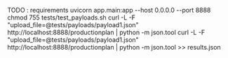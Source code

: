 
TODO : requirements
uvicorn app.main:app --host 0.0.0.0 --port 8888
chmod 755 tests/test_payloads.sh
curl -L -F "upload_file=@tests/payloads/payload1.json" http://localhost:8888/productionplan | python -m json.tool 
curl -L -F "upload_file=@tests/payloads/payload1.json" http://localhost:8888/productionplan | python -m json.tool >> results.json
